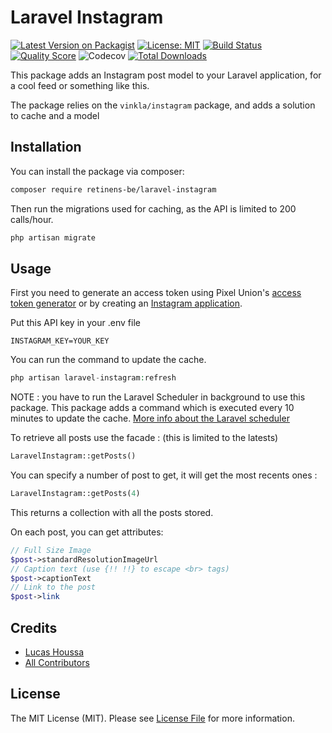 # Laravel Instagram

[![Latest Version on Packagist](https://img.shields.io/packagist/v/retinens/laravel-instagram.svg?style=flat-square)](https://packagist.org/packages/retinens/laravel-instagram)
[![License: MIT](https://img.shields.io/badge/License-MIT-yellow.svg?style=flat-square)](https://opensource.org/licenses/MIT)
[![Build Status](https://travis-ci.org/WhereIsLucas/package-test.svg?style=flat-square&branch=develop)](https://travis-ci.org/WhereIsLucas/package-test)
[![Quality Score](https://github.styleci.io/repos/219571681/shield)](https://scrutinizer-ci.com/g/retinens/laravel-instagram)
![Codecov](https://img.shields.io/codecov/c/gh/whereislucas/package-test?style=flat-square)
[![Total Downloads](https://img.shields.io/packagist/dt/retinens/laravel-instagram.svg?style=flat-square)](https://packagist.org/packages/retinens/laravel-instagram)


This package adds an Instagram post model to your Laravel application, for a cool feed or something like this.

The package relies on the `vinkla/instagram` package, and adds a solution to cache and a model 

## Installation

You can install the package via composer:

```bash
composer require retinens-be/laravel-instagram
```
Then run the migrations used for caching, as the API is limited to 200 calls/hour.
```bash
php artisan migrate
```

## Usage
First you need to generate an access token using Pixel Union's [access token generator](http://instagram.pixelunion.net) or by creating an [Instagram application](https://www.instagram.com/developer/authentication).

Put this API key in your .env file
```
INSTAGRAM_KEY=YOUR_KEY
```

You can run the command to update the cache.

``` php
php artisan laravel-instagram:refresh
```

NOTE : you have to run the Laravel Scheduler in background to use this package. This package adds a command which is executed every 10 minutes to update the cache. [More info about the Laravel scheduler](https://laravel.com/docs/master/scheduling)

To retrieve all posts use the facade : (this is limited to the latests)
``` php
LaravelInstagram::getPosts()
```
You can specify a number of post to get, it will get the most recents ones : 
``` php
LaravelInstagram::getPosts(4)
```

This returns a collection with all the posts stored. 

On each post, you can get attributes:
``` php
// Full Size Image
$post->standardResolutionImageUrl
// Caption text (use {!! !!} to escape <br> tags)
$post->captionText
// Link to the post
$post->link
```

## Credits

- [Lucas Houssa](https://github.com/whereislucas)
- [All Contributors](../../contributors)

## License

The MIT License (MIT). Please see [License File](LICENSE.md) for more information.
